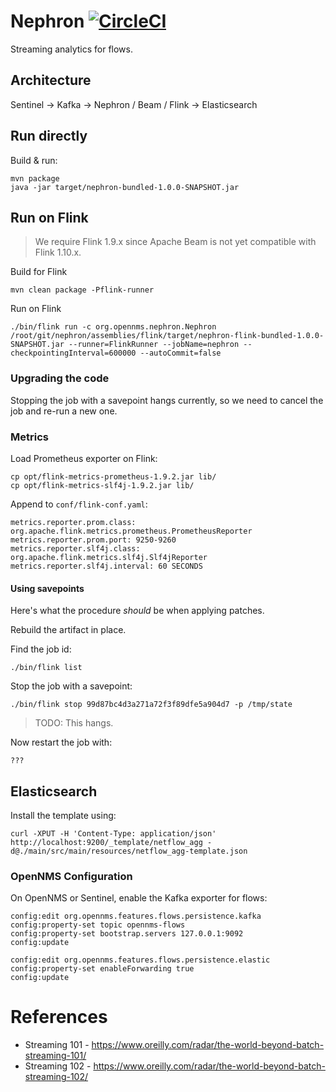 # Nephron [![CircleCI](https://circleci.com/gh/OpenNMS/nephron/tree/master.svg?style=svg)](https://circleci.com/gh/OpenNMS/nephron/tree/master)

Streaming analytics for flows.

## Architecture

Sentinel -> Kafka -> Nephron / Beam / Flink -> Elasticsearch

## Run directly

Build & run:
```
mvn package
java -jar target/nephron-bundled-1.0.0-SNAPSHOT.jar
```

## Run on Flink

>  We require Flink 1.9.x since Apache Beam is not yet compatible with Flink 1.10.x.

Build for Flink
```
mvn clean package -Pflink-runner
```

Run on Flink
```
./bin/flink run -c org.opennms.nephron.Nephron /root/git/nephron/assemblies/flink/target/nephron-flink-bundled-1.0.0-SNAPSHOT.jar --runner=FlinkRunner --jobName=nephron --checkpointingInterval=600000 --autoCommit=false
```

### Upgrading the code

Stopping the job with a savepoint hangs currently, so we need to cancel the job and re-run a new one.

### Metrics

Load Prometheus exporter on Flink:
```
cp opt/flink-metrics-prometheus-1.9.2.jar lib/
cp opt/flink-metrics-slf4j-1.9.2.jar lib/
```

Append to `conf/flink-conf.yaml`:
```
metrics.reporter.prom.class: org.apache.flink.metrics.prometheus.PrometheusReporter
metrics.reporter.prom.port: 9250-9260
metrics.reporter.slf4j.class: org.apache.flink.metrics.slf4j.Slf4jReporter
metrics.reporter.slf4j.interval: 60 SECONDS
```

#### Using savepoints

Here's what the procedure *should* be when applying patches.

Rebuild the artifact in place.

Find the job id:
```
./bin/flink list
```

Stop the job with a savepoint:
```
./bin/flink stop 99d87bc4d3a271a72f3f89dfe5a904d7 -p /tmp/state
```

> TODO: This hangs.

Now restart the job with:
```
???
```

## Elasticsearch

Install the template using:
```
curl -XPUT -H 'Content-Type: application/json' http://localhost:9200/_template/netflow_agg -d@./main/src/main/resources/netflow_agg-template.json
```

### OpenNMS Configuration

On OpenNMS or Sentinel, enable the Kafka exporter for flows:
```
config:edit org.opennms.features.flows.persistence.kafka
config:property-set topic opennms-flows
config:property-set bootstrap.servers 127.0.0.1:9092
config:update

config:edit org.opennms.features.flows.persistence.elastic
config:property-set enableForwarding true
config:update
```

# References

* Streaming 101 - https://www.oreilly.com/radar/the-world-beyond-batch-streaming-101/
* Streaming 102 - https://www.oreilly.com/radar/the-world-beyond-batch-streaming-102/

